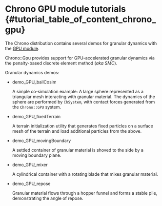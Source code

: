 Chrono GPU module tutorials {#tutorial_table_of_content_chrono_gpu}
===============================

The Chrono distribution contains several demos for granular dynamics with the [GPU module](group__gpu__module.html).

Chrono::Gpu provides support for GPU-accelerated granular dynamics via the penalty-based discrete element method (*aka SMC*).

Granular dynamics demos:

- demo_GPU_ballCosim
    
    A simple co-simulation example: A large sphere represented as a triangular mesh interacting with granular material. The dynamics of the sphere are performed by `ChSystem`, with contact forces generated from the `Chrono::GPU` system. 
        
- demo_GPU_fixedTerrain

    A terrain initialization utility that generates fixed particles on a surface mesh of the terrain and load additional particles from the above. 
    
- demo_GPU_movingBoundary

    A settled container of granular material is shoved to the side by a moving boundary plane.
    
-  demo_GPU_mixer

    A cylindrical container with a rotating blade that mixes granular material. 

-  demo_GPU_repose

    Granular material flows through a hopper funnel and forms a stable pile, demonstrating the angle of repose.
    